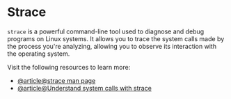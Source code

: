 # Strace

`strace` is a powerful command-line tool used to diagnose and debug programs on Linux systems. It allows you to trace the system calls made by the process you're analyzing, allowing you to observe its interaction with the operating system.

Visit the following resources to learn more:

- [@article@strace man page](https://man7.org/linux/man-pages/man1/strace.1.html)
- [@article@Understand system calls with strace](https://opensource.com/article/19/10/strace)